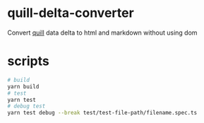 # quill-delta-converter
Convert [quill](https://github.com/quilljs/quill) data delta to html and markdown without using dom

# scripts
``` bash 
# build
yarn build
# test
yarn test
# debug test
yarn test debug --break test/test-file-path/filename.spec.ts
```
